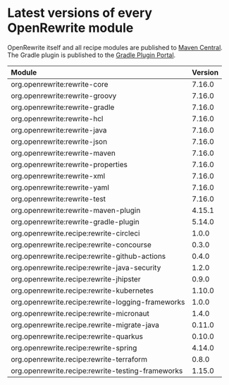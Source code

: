 # Latest versions of every OpenRewrite module

OpenRewrite itself and all recipe modules are published to [Maven Central](https://search.maven.org/search?q=org.openrewrite).
The Gradle plugin is published to the [Gradle Plugin Portal](https://plugins.gradle.org/plugin/org.openrewrite.rewrite).

| Module | Version |
| :--- | :--- |
| org.openrewrite:rewrite-core | 7.16.0 |
| org.openrewrite:rewrite-groovy | 7.16.0 |
| org.openrewrite:rewrite-gradle | 7.16.0 |
| org.openrewrite:rewrite-hcl | 7.16.0 |
| org.openrewrite:rewrite-java | 7.16.0 |
| org.openrewrite:rewrite-json | 7.16.0 |
| org.openrewrite:rewrite-maven | 7.16.0 |
| org.openrewrite:rewrite-properties | 7.16.0 |
| org.openrewrite:rewrite-xml | 7.16.0 |
| org.openrewrite:rewrite-yaml | 7.16.0 |
| org.openrewrite:rewrite-test | 7.16.0 |
| org.openrewrite:rewrite-maven-plugin | 4.15.1 |
| org.openrewrite:rewrite-gradle-plugin | 5.14.0 |
| org.openrewrite.recipe:rewrite-circleci | 1.0.0 |
| org.openrewrite.recipe:rewrite-concourse | 0.3.0 |
| org.openrewrite.recipe:rewrite-github-actions | 0.4.0 |
| org.openrewrite.recipe:rewrite-java-security | 1.2.0 |
| org.openrewrite.recipe:rewrite-jhipster | 0.9.0 |
| org.openrewrite.recipe:rewrite-kubernetes | 1.10.0 |
| org.openrewrite.recipe:rewrite-logging-frameworks | 1.0.0 |
| org.openrewrite.recipe:rewrite-micronaut | 1.4.0 |
| org.openrewrite.recipe.rewrite-migrate-java | 0.11.0 |
| org.openrewrite.recipe:rewrite-quarkus | 0.10.0 |
| org.openrewrite.recipe:rewrite-spring | 4.14.0 |
| org.openrewrite.recipe:rewrite-terraform | 0.8.0 |
| org.openrewrite.recipe:rewrite-testing-frameworks | 1.15.0 |
